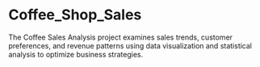 # Coffee_Shop_Sales
The Coffee Sales Analysis project examines sales trends, customer preferences, and revenue patterns using data visualization and statistical analysis to optimize business strategies.
